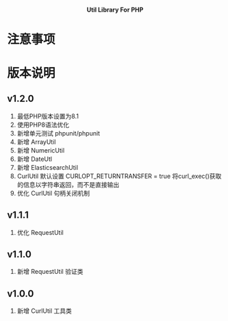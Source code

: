 <h4 align="center">Util Library For PHP</h4>

# 注意事项

# 版本说明

## v1.2.0
1. 最低PHP版本设置为8.1
2. 使用PHP8语法优化
3. 新增单元测试 phpunit/phpunit
4. 新增 ArrayUtil
5. 新增 NumericUtil
6. 新增 DateUtl
7. 新增 ElasticsearchUtil
8. CurlUtil 默认设置 CURLOPT_RETURNTRANSFER = true 将curl_exec()获取的信息以字符串返回，而不是直接输出
9. 优化 CurlUtil 句柄关闭机制

## v1.1.1
1. 优化 RequestUtil

## v1.1.0
1. 新增 RequestUtil 验证类

## v1.0.0
1. 新增 CurlUtil 工具类
